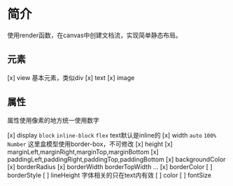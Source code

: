 # 简介
使用render函数，在canvas中创建文档流，实现简单静态布局。

## 元素
[x] view 基本元素，类似div
[x] text
[x] image

## 属性
属性使用像素的地方统一使用数字

[x] display `block` `inline-block` `flex` text默认是inline的
[x] width `auto` `100%` `Number` 这里盒模型使用border-box，不可修改
[x] height
[x] marginLeft,marginRight,marginTop,marginBottom
[x] paddingLeft,paddingRight,paddingTop,paddingBottom
[x] backgroundColor
[x] borderRadius
[x] borderWidth borderTopWidth ...
[x] borderColor
[ ] borderStyle
[ ] lineHeight 字体相关的只在text内有效
[ ] color
[ ] fontSize
